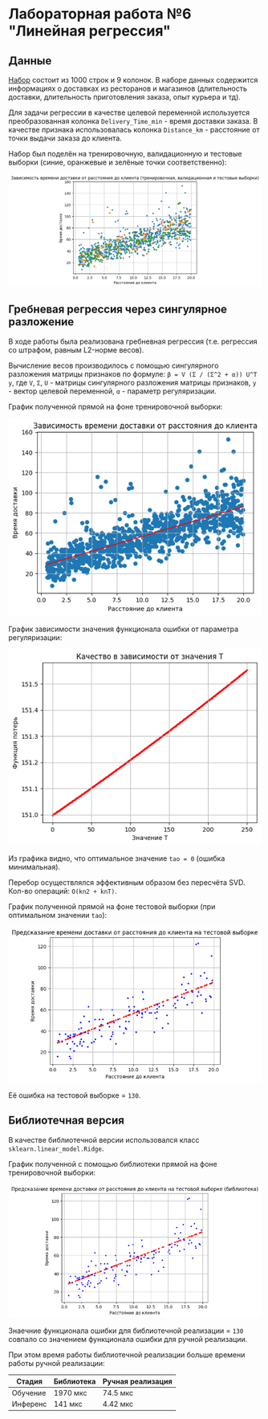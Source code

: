 # Лабораторная работа №6 "Линейная регрессия"

## Данные

[Набор](https://www.kaggle.com/datasets/denkuznetz/food-delivery-time-prediction) состоит из 1000 строк и 9 колонок. В наборе данных содержится информациях о доставках из ресторанов и магазинов (длительность доставки, длительность приготовления заказа, опыт курьера и тд).

Для задачи регрессии в качестве целевой переменной используется преобразованная колонка `Delivery_Time_min` - время доставки заказа.
В качестве признака использовалась колонка `Distance_km` - расстояние от точки выдачи заказа до клиента.

Набор был поделён на тренировочную, валидационную и тестовые выборки (синие, оранжевые и зелёные точки соответственно):

![](./img/fx.png)

## Гребневая регрессия через сингулярное разложение

В ходе работы была реализована гребневная регрессия (т.е. регрессия со штрафом, равным L2-норме весов).

Вычисление весов производилось с помощью сингулярного разложения матрицы признаков по формуле: `β = V (Σ / (Σ^2 + α)) U^T y`, где `V`, `Σ`, `U` - матрицы сингулярного разложения матрицы признаков, `y` - вектор целевой переменной, `α` - параметр регуляризации.

График полученной прямой на фоне тренировочной выборки:

![alt text](./img/trainline.png)

График зависимости значения функционала ошибки от параметра регуляризации:

![alt text](./img/tao.png)

Из графика видно, что оптимальное значение `tao = 0` (ошибка минимальная).

Перебор осуществлялся эффективным образом без пересчёта SVD. Кол-во операций: `O(kn2 + knT)`.

График полученной прямой на фоне тестовой выборки (при оптимальном значении `tao`):

![alt text](./img/testline.png)

Её ошибка на тестовой выборке = `130`.

## Библиотечная версия

В качестве библиотечной версии использовался класс `sklearn.linear_model.Ridge`.

График полученной с помощью библиотеки прямой на фоне тренировочной выборки:

![alt text](./img/testlinelib.png)

Знаечние функционала ошибки для библиотечной реализации = `130` совпало со значением функционала ошибки для ручной реализации.

При этом время работы библиотечной реализации больше времени работы ручной реализации:

| Стадия | Библиотека | Ручная реализация |
| ------ | ---------- | ----------------- |
| Обучение | 1970 мкс | 74.5 мкс |
| Инференс | 141 мкс | 4.42 мкс |
